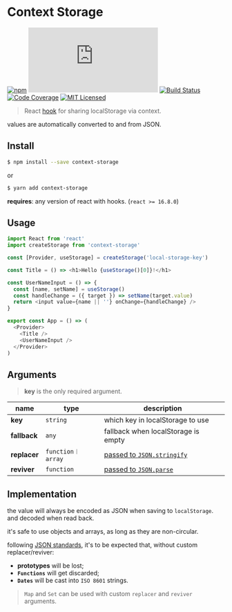 # Context Storage

[![npm][npm-badge]][npm-url]
[![gzip size][gzip-badge]][gzip-url]
[![Build Status][travis-badge]][travis-url]
[![Code Coverage][codecov-badge]][codecov-url]
[![MIT Licensed][license-badge]][license-url]

> React [hook][react-hooks] for sharing localStorage via context.

values are automatically converted to and from JSON.

## Install

```bash
$ npm install --save context-storage
```

or

```bash
$ yarn add context-storage
```

**requires**: any version of react with hooks. (`react >= 16.8.0`)

## Usage

```javascript
import React from 'react'
import createStorage from 'context-storage'

const [Provider, useStorage] = createStorage('local-storage-key')

const Title = () => <h1>Hello {useStorage()[0]}!</h1>

const UserNameInput = () => {
  const [name, setName] = useStorage()
  const handleChange = ({ target }) => setName(target.value)
  return <input value={name || ''} onChange={handleChange} />
}

export const App = () => (
  <Provider>
    <Title />
    <UserNameInput />
  </Provider>
)
```

## Arguments

> **key** is the only required argument.

| **name**     | type              | description                            |
| ------------ | ----------------- | -------------------------------------- |
| **key**      | `string`          | which key in localStorage to use       |
| **fallback** | `any`             | fallback when localStorage is empty    |
| **replacer** | `function︱array` | [passed to `JSON.stringify`][replacer] |
| **reviver**  | `function`        | [passed to `JSON.parse`][reviver]      |

## Implementation

the value will always be encoded as JSON when saving to `localStorage`.
and decoded when read back.

it's safe to use objects and arrays, as long as they are non-circular.

following [JSON standards][json], it's to be expected that,
without custom replacer/reviver:

- **prototypes** will be lost;
- **`Functions`** will get discarded;
- **`Dates`** will be cast into `ISO 8601` strings.

> `Map` and `Set` can be used with custom `replacer` and `reviver` arguments.

[npm-badge]: https://img.shields.io/npm/v/context-storage.svg
[npm-url]: https://npmjs.com/package/context-storage
[gzip-badge]: https://img.badgesize.io/https://unpkg.com/context-storage/dist/index.js?compression=gzip
[gzip-url]: https://unpkg.com/context-storage/dist/index.js
[travis-badge]: https://travis-ci.com/leonardodino/context-storage.svg?branch=master
[travis-url]: https://travis-ci.com/leonardodino/context-storage
[codecov-badge]: https://badgen.net/codecov/c/github/leonardodino/context-storage
[codecov-url]: https://codecov.io/gh/leonardodino/context-storage
[license-badge]: https://badgen.net/github/license/leonardodino/context-storage
[license-url]: https://github.com/leonardodino/context-storage/blob/master/LICENSE
[react-hooks]: https://reactjs.org/docs/hooks-intro.html
[json]: https://developer.mozilla.org/en-US/docs/Web/JavaScript/Reference/Global_Objects/JSON
[replacer]: https://developer.mozilla.org/en-US/docs/Web/JavaScript/Reference/Global_Objects/JSON/stringify#The_replacer_parameter
[reviver]: https://developer.mozilla.org/en-US/docs/Web/JavaScript/Reference/Global_Objects/JSON/parse#Using_the_reviver_parameter
